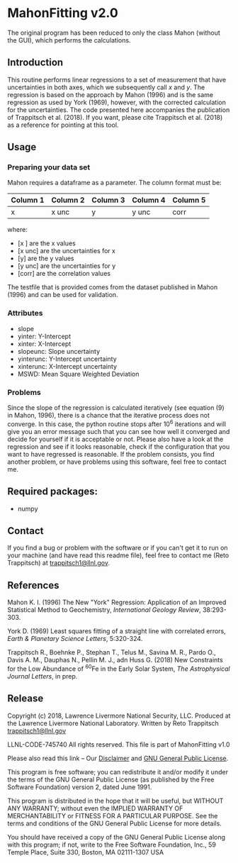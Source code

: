 # MahonFitting v2.0
The original program has been reduced to only the class Mahon (without the GUI), which performs the calculations.
<!--toc-->

## Introduction

This routine performs linear regressions to a set of measurement that have uncertainties in both axes, which we subsequently call *x* and *y*. The regression is based on the approach by Mahon (1996) and is the same regression as used by York (1969), however, with the corrected calculation for the uncertainties. The code presented here accompanies the publication of Trappitsch et al. (2018). If you want, please cite Trappitsch et al. (2018) as a reference for pointing at this tool.

## Usage
### Preparing your data set
Mahon requires a dataframe as a parameter. The column format must be:

| Column 1 | Column 2 | Column 3 | Column 4 | Column 5 |
|----------|----------|----------|----------|----------|
|    x     |   x unc 	|    y     |   y unc  |   corr   |

where:
- [x ] are the x values 
- [x unc] are the uncertainties for x
- [y] are the y values
- [y unc] are the uncertainties for y
- [corr] are the correlation values

The testfile that is provided comes from the dataset published in Mahon (1996) and can be used for validation.

### Attributes
  * slope
  * yinter: Y-Intercept
  * xinter: X-Intercept
  * slopeunc: Slope uncertainty
  * yinterunc: Y-Intercept uncertainty
  * xinterunc: X-Intercept uncertainty
  * MSWD: Mean Square Weighted Deviation

### Problems
Since the slope of the regression is calculated iteratively (see equation (9) in Mahon, 1996), there is a chance that the iterative process does not converge. In this case, the python routine stops after 10<sup>6</sup> iterations and will give you an error message such that you can see how well it converged and decide for yourself if it is acceptable or not. Please also have a look at the regression and see if it looks reasonable, check if the configuration that you want to have regressed is reasonable. If the problem consists, you find another problem, or have problems using this software, feel free to contact me.

## Required packages:
* numpy

## Contact
If you find a bug or problem with the software or if you can't get it to run on your machine (and have read this readme file), feel free to contact me (Reto Trappitsch) at <trappitsch1@llnl.gov>.

## References
Mahon K. I. (1996) The New "York" Regression: Application of an Improved Statistical Method to Geochemistry, *International Geology Review*, 38:293-303.

York D. (1969) Least squares fitting of a straight line with correlated errors, *Earth & Planetary Science Letters*, 5:320-324.

Trappitsch R., Boehnke P., Stephan T., Telus M., Savina M. R., Pardo O., Davis A. M., Dauphas N., Pellin M. J., adn Huss G. (2018) New Constraints for the Low Abundance of <sup>60</sup>Fe in the Early Solar System, *The Astrophysical Journal Letters*, in prep.

## Release
Copyright (c) 2018, Lawrence Livermore National Security, LLC. Produced at the Lawrence Livermore National Laboratory. Written by Reto Trappitsch <trappitsch1@llnl.gov>

LLNL-CODE-745740 All rights reserved. This file is part of MahonFitting v1.0

Please also read this link – Our [Disclaimer](https://github.com/LLNL/MahonFitting/blob/master/DISCLAIMER) and [GNU General Public License](https://github.com/LLNL/MahonFitting/blob/master/LICENSE).

This program is free software; you can redistribute it and/or modify it under the terms of the GNU General Public License (as published by the Free Software Foundation) version 2, dated June 1991.

This program is distributed in the hope that it will be useful, but WITHOUT ANY WARRANTY; without even the IMPLIED WARRANTY OF MERCHANTABILITY or FITNESS FOR A PARTICULAR PURPOSE. See the terms and conditions of the GNU General Public License for more details.

You should have received a copy of the GNU General Public License along with this program; if not, write to the Free Software Foundation, Inc., 59 Temple Place, Suite 330, Boston, MA 02111-1307 USA
